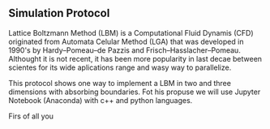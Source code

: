 ## Simulation Protocol ##

Lattice Boltzmann Method (LBM) is a Computational Fluid Dynamis (CFD) originated from Automata Celular Method (LGA) that was developed in 1990's by Hardy–Pomeau–de Pazzis and Frisch–Hasslacher–Pomeau.
Althought it is not recent, it has been more popularity in last decae between scientes for its wide aplications range and wasy way to parallelize.

This protocol shows one way to implement a LBM in two and three dimensions with absorbing boundaries. Fot his propuse we will use Jupyter Notebook (Anaconda) with c++ and python languages.

Firs of all you
